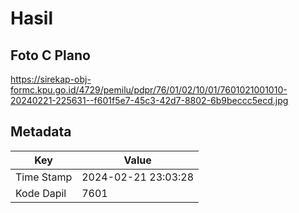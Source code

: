 # Hasil

## Foto C Plano

https://sirekap-obj-formc.kpu.go.id/4729/pemilu/pdpr/76/01/02/10/01/7601021001010-20240221-225631--f601f5e7-45c3-42d7-8802-6b9beccc5ecd.jpg


## Metadata

| Key        | Value               |
| ---------- | ------------------- |
| Time Stamp | 2024-02-21 23:03:28 |
| Kode Dapil | 7601                |



